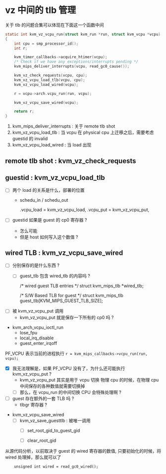 # vz 中间的 tlb 管理

关于 tlb 的问题合集可以体现在下面这一个函数中间
```c
static int kvm_vz_vcpu_run(struct kvm_run *run, struct kvm_vcpu *vcpu)
{
	int cpu = smp_processor_id();
	int r;

	kvm_timer_callbacks->acquire_htimer(vcpu);
	/* Check if we have any exceptions/interrupts pending */
	kvm_mips_deliver_interrupts(vcpu, read_gc0_cause());

	kvm_vz_check_requests(vcpu, cpu);
	kvm_vz_vcpu_load_tlb(vcpu, cpu);
	kvm_vz_vcpu_load_wired(vcpu);

	r = vcpu->arch.vcpu_run(run, vcpu);

	kvm_vz_vcpu_save_wired(vcpu);

	return r;
}
```

1. kvm_mips_deliver_interrupts : 关于 remote tlb shot
2. kvm_vz_vcpu_load_tlb : 当 vcpu 在 physical cpu 上迁移之后，需要考虑 guestid 的 invalid
3. kvm_vz_vcpu_load_wired : 当 load 出现

## remote tlb shot : kvm_vz_check_requests

## guestid : kvm_vz_vcpu_load_tlb
- [ ] 两个 load 的关系是什么，部署的位置 
  - schedu_in / schedu_out

	.vcpu_load = kvm_vz_vcpu_load,
	.vcpu_put = kvm_vz_vcpu_put,

- [ ] guestid 如果是 guest 的 cp0 寄存器 ?
  - 怎么可能
  - 但是 host 如何写入这个数值 ?

## wired TLB :  kvm_vz_vcpu_save_wired

- [ ] 分别保存的是什么东西 ?
  - [ ] guest_tlb 包含 wired_tlb 的内容吗 ?

	/* wired guest TLB entries */
	struct kvm_mips_tlb *wired_tlb;

	/* S/W Based TLB for guest */
	struct kvm_mips_tlb guest_tlb[KVM_MIPS_GUEST_TLB_SIZE];

- [ ] 被 kvm_vz_vcpu_put 调用
  - kvm_vz_vcpu_put 就是保存一下所有的 cp0 吗 ?


- kvm_arch_vcpu_ioctl_run
  - lose_fpu
  - local_irq_disable
  - guest_enter_irqoff

PF_VCPU 表示当前的进程执行 `r = kvm_mips_callbacks->vcpu_run(run, vcpu);`

- [x] 我无法理解是，如果 PF_VCPU 没有了，为什么还可能执行 kvm_vz_vcpu_put ?
  - kvm_vz_vcpu_put 其实是用于 vcpu 切换 物理 cpu 的时候，在物理 cpu 中间保存的各种数值就需要切换掉
  - [ ] 那么，在 vcpu_run 的中间切换 CPU 会特殊处理啊 ?

- [ ] guest 存在额外的一套 TLB 吗 ?
  - tlbgr 寄存器 ?

- kvm_vz_vcpu_save_wired
  - [ ] kvm_vz_save_guesttlb : 被唯一调用
      - [ ] set_root_gid_to_guest_gid
      - [ ] clear_root_gid


从源代码分析，以前取决于 guest 的 wired 寄存器的数值, 只要初始化的时候，将 wired 处理掉，那么就可以了
```
	unsigned int wired = read_gc0_wired();
```

